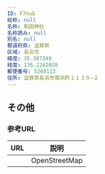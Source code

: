 ```yaml
---
ID: F7nuG
総称: null
名称: 和田神社
名称読み: null
別名: null
都道府県: 滋賀県
区域: 長浜市
緯度: 35.387349
経度: 136.2242028
郵便番号: 5260113
住所: 滋賀県長浜市南浜町１１３８−２
---
```


## その他

### 参考URL

| URL | 説明          |
| --- | ------------- |
|     | OpenStreetMap |
